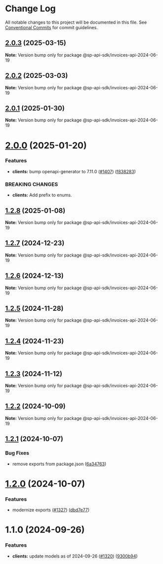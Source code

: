 # Change Log

All notable changes to this project will be documented in this file.
See [Conventional Commits](https://conventionalcommits.org) for commit guidelines.

## [2.0.3](https://github.com/bizon/selling-partner-api-sdk/compare/@sp-api-sdk/invoices-api-2024-06-19@2.0.2...@sp-api-sdk/invoices-api-2024-06-19@2.0.3) (2025-03-15)

**Note:** Version bump only for package @sp-api-sdk/invoices-api-2024-06-19

## [2.0.2](https://github.com/bizon/selling-partner-api-sdk/compare/@sp-api-sdk/invoices-api-2024-06-19@2.0.1...@sp-api-sdk/invoices-api-2024-06-19@2.0.2) (2025-03-03)

**Note:** Version bump only for package @sp-api-sdk/invoices-api-2024-06-19

## [2.0.1](https://github.com/bizon/selling-partner-api-sdk/compare/@sp-api-sdk/invoices-api-2024-06-19@2.0.0...@sp-api-sdk/invoices-api-2024-06-19@2.0.1) (2025-01-30)

**Note:** Version bump only for package @sp-api-sdk/invoices-api-2024-06-19

# [2.0.0](https://github.com/bizon/selling-partner-api-sdk/compare/@sp-api-sdk/invoices-api-2024-06-19@1.2.8...@sp-api-sdk/invoices-api-2024-06-19@2.0.0) (2025-01-20)

### Features

* **clients:** bump openapi-generator to 7.11.0 ([#1407](https://github.com/bizon/selling-partner-api-sdk/issues/1407)) ([f838283](https://github.com/bizon/selling-partner-api-sdk/commit/f838283172bb7acc895cdecadeddbe9879c07ba6))

### BREAKING CHANGES

* **clients:** Add prefix to enums.

## [1.2.8](https://github.com/bizon/selling-partner-api-sdk/compare/@sp-api-sdk/invoices-api-2024-06-19@1.2.7...@sp-api-sdk/invoices-api-2024-06-19@1.2.8) (2025-01-08)

**Note:** Version bump only for package @sp-api-sdk/invoices-api-2024-06-19

## [1.2.7](https://github.com/bizon/selling-partner-api-sdk/compare/@sp-api-sdk/invoices-api-2024-06-19@1.2.6...@sp-api-sdk/invoices-api-2024-06-19@1.2.7) (2024-12-23)

**Note:** Version bump only for package @sp-api-sdk/invoices-api-2024-06-19

## [1.2.6](https://github.com/bizon/selling-partner-api-sdk/compare/@sp-api-sdk/invoices-api-2024-06-19@1.2.5...@sp-api-sdk/invoices-api-2024-06-19@1.2.6) (2024-12-13)

**Note:** Version bump only for package @sp-api-sdk/invoices-api-2024-06-19

## [1.2.5](https://github.com/bizon/selling-partner-api-sdk/compare/@sp-api-sdk/invoices-api-2024-06-19@1.2.4...@sp-api-sdk/invoices-api-2024-06-19@1.2.5) (2024-11-28)

**Note:** Version bump only for package @sp-api-sdk/invoices-api-2024-06-19

## [1.2.4](https://github.com/bizon/selling-partner-api-sdk/compare/@sp-api-sdk/invoices-api-2024-06-19@1.2.3...@sp-api-sdk/invoices-api-2024-06-19@1.2.4) (2024-11-23)

**Note:** Version bump only for package @sp-api-sdk/invoices-api-2024-06-19

## [1.2.3](https://github.com/bizon/selling-partner-api-sdk/compare/@sp-api-sdk/invoices-api-2024-06-19@1.2.2...@sp-api-sdk/invoices-api-2024-06-19@1.2.3) (2024-11-12)

**Note:** Version bump only for package @sp-api-sdk/invoices-api-2024-06-19

## [1.2.2](https://github.com/bizon/selling-partner-api-sdk/compare/@sp-api-sdk/invoices-api-2024-06-19@1.2.1...@sp-api-sdk/invoices-api-2024-06-19@1.2.2) (2024-10-09)

**Note:** Version bump only for package @sp-api-sdk/invoices-api-2024-06-19

## [1.2.1](https://github.com/bizon/selling-partner-api-sdk/compare/@sp-api-sdk/invoices-api-2024-06-19@1.2.0...@sp-api-sdk/invoices-api-2024-06-19@1.2.1) (2024-10-07)

### Bug Fixes

* remove exports from package.json ([6a34763](https://github.com/bizon/selling-partner-api-sdk/commit/6a347634f8089f511a393ad481a93796431e8947))

# [1.2.0](https://github.com/bizon/selling-partner-api-sdk/compare/@sp-api-sdk/invoices-api-2024-06-19@1.1.0...@sp-api-sdk/invoices-api-2024-06-19@1.2.0) (2024-10-07)

### Features

* modernize exports ([#1327](https://github.com/bizon/selling-partner-api-sdk/issues/1327)) ([dbd7e77](https://github.com/bizon/selling-partner-api-sdk/commit/dbd7e77ebe5d64131a46671df332fdf66f8b0e0c))

# 1.1.0 (2024-09-26)

### Features

* **clients:** update models as of 2024-09-26 ([#1320](https://github.com/bizon/selling-partner-api-sdk/issues/1320)) ([9300b94](https://github.com/bizon/selling-partner-api-sdk/commit/9300b94c17df12d40a99b754d69408b52bfd7e58))
